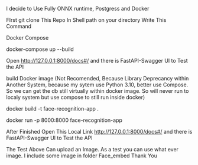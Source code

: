 I decide to Use Fully ONNX runtime, Postgress and Docker 

FIrst git clone This Repo
In Shell path on your directory Write This Command 

Docker Compose  

docker-compose up --build


Open http://127.0.0.1:8000/docs#/ and there is FastAPI-Swagger UI to Test the API

build Docker image (Not Recomended, Because Library Deprecancy within Another System, because my sytem use Python 3.10, better use Compose. So we can get the db still virtually within docker image. So will never run to localy system but use compose to still run inside docker)


docker build -t face-recognition-app .


docker run -p 8000:8000 face-recognition-app


After Finished
Open This Local Link 
http://127.0.0.1:8000/docs#/
and there is FastAPI-Swagger UI to Test the API

The Test Above Can upload an Image. As a test you can use what ever image. I include some image in folder Face_embed
Thank You

